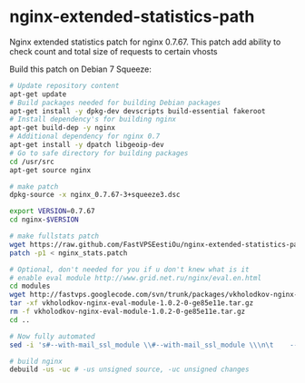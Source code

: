 nginx-extended-statistics-path
==============================

Nginx extended statistics patch for nginx 0.7.67. This patch add ability to check count and total size of requests to certain vhosts 

Build this patch on Debian 7 Squeeze:

```bash
# Update repository content
apt-get update
# Build packages needed for building Debian packages
apt-get install -y dpkg-dev devscripts build-essential fakeroot
# Install dependency's for building nginx
apt-get build-dep -y nginx
# Additional dependency for nginx 0.7
apt-get install -y dpatch libgeoip-dev
# Go to safe directory for building packages
cd /usr/src
apt-get source nginx

# make patch
dpkg-source -x nginx_0.7.67-3+squeeze3.dsc

export VERSION=0.7.67
cd nginx-$VERSION

# make fullstats patch
wget https://raw.github.com/FastVPSEestiOu/nginx-extended-statistics-path/master/nginx_stats.patch
patch -p1 < nginx_stats.patch

# Optional, don't needed for you if u don't knew what is it 
# enable eval module http://www.grid.net.ru/nginx/eval.en.html 
cd modules
wget http://fastvps.googlecode.com/svn/trunk/packages/vkholodkov-nginx-eval-module-1.0.2-0-ge85e11e.tar.gz
tar -xf vkholodkov-nginx-eval-module-1.0.2-0-ge85e11e.tar.gz
rm -f vkholodkov-nginx-eval-module-1.0.2-0-ge85e11e.tar.gz
cd ..

# Now fully automated
sed -i 's#--with-mail_ssl_module \\#--with-mail_ssl_module \\\n\t    --add-module=$(CURDIR)/modules/vkholodkov-nginx-eval-module-e85e11e \\#' debian/rules 

# build nginx
debuild -us -uc # -us unsigned source, -uc unsigned changes


```
